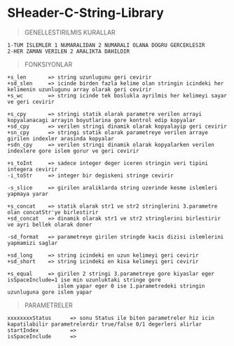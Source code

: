 # SHeader-C-String-Library

>GENELLESTIRILMIS KURALLAR
    
    1-TUM ISLEMLER 1 NUMARALIDAN 2 NUMARALI OLANA DOGRU GERCEKLESIR
    2-HER ZAMAN VERILEN 2 ARALIKTA DAHILDIR

>FONKSIYONLAR

    +s_len       => string uzunlugunu geri cevirir
    +sd_slen     => icinde birden fazla kelime olan stringin icindeki her kelimenin uzunlugunu array olarak geri cevirir
    +s_wc        => string icinde tek boslukla ayrilmis her kelimeyi sayar ve geri cevirir

    +s_cpy       => stringi statik olarak parametre verilen arrayi kopyalanacagi arrayin boyutlarina gore kontrol edip kopyalar 
    +sd_cpy      => verilen stringi dinamik olarak kopyalayip geri cevirir
    +sn_cpy      => stringi statik olarak parametreye verilen arraye girilen indexler arasinda kopyalar
    +sdn_cpy     => verilen stringi dinamik olarak kopyalarken verilen indexlere gore islem gorur ve geri cevirir

    +s_toInt     => sadece integer deger iceren stringin veri tipini integera cevirir
    -i_toStr     => integer bir degiskeni stringe cevirir

    -s_slice     => girilen araliklarda string uzerinde kesme islemleri yapmaya yarar

    +s_concat    => statik olarak str1 ve str2 stringlerini 3.parametre olan concatStr'ye birlestirir
    +sd_concat   => dinamik olarak str1 ve str2 stringlerini birlestirir ve ayri bellek olarak doner

    -sd_format   => parametreye girilen stringde kacis dizisi islemlerini yapmamizi saglar

    +sd_long     => string icindeki en uzun kelimeyi geri cevirir
    +sd_short    => string icindeki en kisa kelimeyi geri cevirir

    +s_equal     => girilen 2 stringi 3.parametreye gore kiyaslar eger isSpaceInclude=1 ise min uzunluktaki stringe gore
                    islem yapar eger 0 ise 1.parametredeki stringin uzunluguna gore islem yapar

>PARAMETRELER

    xxxxxxxxStatus      => sonu Status ile biten parametreler hiz icin kapatilabilir parametrelerdir true/false 0/1 degerleri alirlar
    startIndex          =>
    isSpaceInclude      =>
